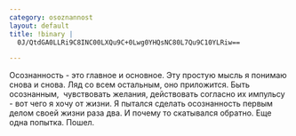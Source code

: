 ```yaml
--- 
category: osoznannost
layout: default
title: !binary |
  0J/QtdGA0LLRi9C8INC00LXQu9C+0Lwg0YHQsNC80L7Qu9C10YLRiw==

---
```

Осознанность - это главное и основное. Эту простую мысль я понимаю снова и снова. Ляд со всем остальным, оно приложится. Быть осознанным,  чувствовать желания, действовать согласно их импульсу - вот чего я хочу от жизни. Я пытался сделать осознанность первым делом своей жизни раза два. И почему то скатывался обратно. Еще одна попытка. Пошел.
